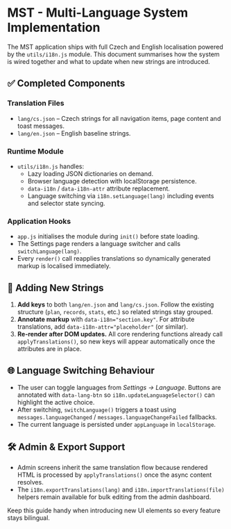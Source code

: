 # MST - Multi-Language System Implementation

The MST application ships with full Czech and English localisation powered by the `utils/i18n.js` module. This document summarises how the system is wired together and what to update when new strings are introduced.

## ✅ Completed Components

### Translation Files
- `lang/cs.json` – Czech strings for all navigation items, page content and toast messages.
- `lang/en.json` – English baseline strings.

### Runtime Module
- `utils/i18n.js` handles:
  - Lazy loading JSON dictionaries on demand.
  - Browser language detection with localStorage persistence.
  - `data-i18n` / `data-i18n-attr` attribute replacement.
  - Language switching via `i18n.setLanguage(lang)` including events and selector state syncing.

### Application Hooks
- `app.js` initialises the module during `init()` before state loading.
- The Settings page renders a language switcher and calls `switchLanguage(lang)`.
- Every `render()` call reapplies translations so dynamically generated markup is localised immediately.

## 🔁 Adding New Strings

1. **Add keys** to both `lang/en.json` and `lang/cs.json`. Follow the existing structure (`plan`, `records`, `stats`, etc.) so related strings stay grouped.
2. **Annotate markup** with `data-i18n="section.key"`. For attribute translations, add `data-i18n-attr="placeholder"` (or similar).
3. **Re-render after DOM updates.** All core rendering functions already call `applyTranslations()`, so new keys will appear automatically once the attributes are in place.

## 🌐 Language Switching Behaviour

- The user can toggle languages from *Settings → Language*. Buttons are annotated with `data-lang-btn` so `i18n.updateLanguageSelector()` can highlight the active choice.
- After switching, `switchLanguage()` triggers a toast using `messages.languageChanged` / `messages.languageChangeFailed` fallbacks.
- The current language is persisted under `appLanguage` in `localStorage`.

## 🛠 Admin & Export Support

- Admin screens inherit the same translation flow because rendered HTML is processed by `applyTranslations()` once the async content resolves.
- The `i18n.exportTranslations(lang)` and `i18n.importTranslations(file)` helpers remain available for bulk editing from the admin dashboard.

Keep this guide handy when introducing new UI elements so every feature stays bilingual.
